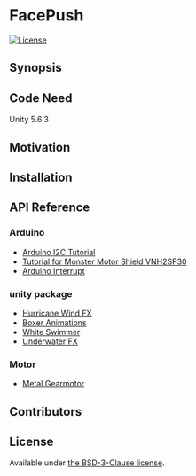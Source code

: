 # FacePush
[![License](https://poser.pugx.org/padraic/humbug_get_contents/license)](https://opensource.org/licenses/BSD-3-Clause)

## Synopsis



## Code Need

Unity 5.6.3

## Motivation



## Installation


## API Reference

### Arduino
* [Arduino I2C Tutorial](https://arduino169.blogspot.tw/2015/07/arduino-i2c.html?m=1)
* [Tutorial for Monster Motor Shield VNH2SP30 ](http://www.instructables.com/id/Monster-Motor-Shield-VNH2SP30/)
* [Arduino Interrupt ](https://chtseng.wordpress.com/2015/12/25/arduino-%E4%B8%AD%E6%96%B7%E5%8A%9F%E8%83%BD/)

### unity package
* [Hurricane Wind FX ](https://assetstore.unity.com/packages/vfx/particles/environment/hurricane-wind-fx-104948)
* [Boxer Animations ](https://assetstore.unity.com/packages/3d/animations/boxer-animations-96950)
* [White Swimmer ](https://assetstore.unity.com/packages/3d/white-swimmer-10686-tris-39121)
* [Underwater FX ](https://assetstore.unity.com/packages/vfx/particles/environment/underwater-fx-61157)

### Motor
* [Metal Gearmotor](https://www.robotshop.com/en/12v-170rpm-econ-metal-gearmotor.html#Specifications)


## Contributors


## License

Available under [the BSD-3-Clause license](https://opensource.org/licenses/BSD-3-Clause).

